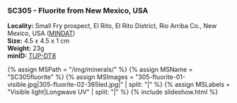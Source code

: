 
### <a name="SC305"></a> SC305 - Fluorite from New Mexico, USA

**Locality:**   Small Fry prospect, El Rito, El Rito District, Rio Arriba Co., New Mexico, USA ([MINDAT](https://www.mindat.org/loc-179959.html))  
**Size:** 4.5 x 4.5 x 1 cm  
**Weight:** 23g  
**minID:** [TUP-DT8](https://www.mindat.org/TUP-DT8)

{% assign MSPath = "/img/minerals/" %}
{% assign MSName = "SC305fluorite" %}
{% assign MSImages = "305-fluorite-01-visible.jpg|305-fluorite-02-365led.jpg|" | split: "|" %}
{% assign MSLabels = "Visible light|Longwave UV" | split: "|" %}
{% include slideshow.html %}

